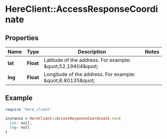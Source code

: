 # HereClient::AccessResponseCoordinate

## Properties

| Name | Type | Description | Notes |
| ---- | ---- | ----------- | ----- |
| **lat** | **Float** | Latitude of the address. For example: \&quot;52.19404\&quot; |  |
| **lng** | **Float** | Longitude of the address. For example: \&quot;8.80135\&quot; |  |

## Example

```ruby
require 'here_client'

instance = HereClient::AccessResponseCoordinate.new(
  lat: null,
  lng: null
)
```

